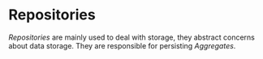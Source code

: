 # Repositories

_Repositories_ are mainly used to deal with storage, they abstract concerns about data storage. They are responsible for persisting _Aggregates_.
